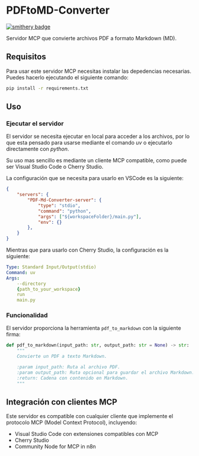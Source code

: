 # PDFtoMD-Converter
[![smithery badge](https://smithery.ai/badge/@javilujann/pdftomd-converter)](https://smithery.ai/server/@javilujann/pdftomd-converter)

Servidor MCP que convierte archivos PDF a formato Markdown (MD).

## Requisitos

Para usar este servidor MCP necesitas instalar las depedencias necesarias. Puedes hacerlo ejecutando el siguiente comando:

```bash
pip install -r requirements.txt
```

## Uso

### Ejecutar el servidor

El servidor se necesita ejecutar en local para acceder a los archivos, por lo que esta pensado para usarse mediante el comando *uv* o ejecutarlo directamente con *python*.

Su uso mas sencillo es mediante un cliente MCP compatible, como puede ser Visual Studio Code o Cherry Studio.



La configuración que se necesita para usarlo en VSCode es la siguiente: 

```json
{
    "servers": {
        "PDF-Md-Converter-server": {
            "type": "stdio",
            "command": "python",
            "args": ["${workspaceFolder}/main.py"],
            "env": {}
        },
    }
}
```

Mientras que para usarlo con Cherry Studio, la configuración es la siguiente:

```yaml
Type: Standard Input/Output(stdio)
Command: uv
Args: 
    --directory
    {path_to_your_workspace}
    run
    main.py
```

### Funcionalidad

El servidor proporciona la herramienta `pdf_to_markdown` con la siguiente firma:

```python
def pdf_to_markdown(input_path: str, output_path: str = None) -> str:
    """
    Convierte un PDF a texto Markdown.

    :param input_path: Ruta al archivo PDF.
    :param output_path: Ruta opcional para guardar el archivo Markdown.
    :return: Cadena con contenido en Markdown.
    """
```

## Integración con clientes MCP

Este servidor es compatible con cualquier cliente que implemente el protocolo MCP (Model Context Protocol), incluyendo:

- Visual Studio Code con extensiones compatibles con MCP
- Cherry Studio
- Community Node for MCP in n8n
